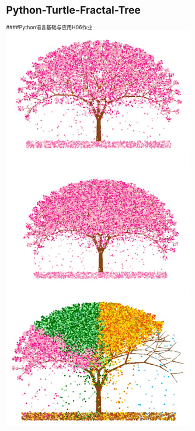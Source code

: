 # Python-Turtle-Fractal-Tree
####Python语言基础与应用H06作业
![](Standard/standard_tree.jpg)
![](Standard/thicker_tree.jpg)
![](Four%20Season/4season_tree.jpg)
